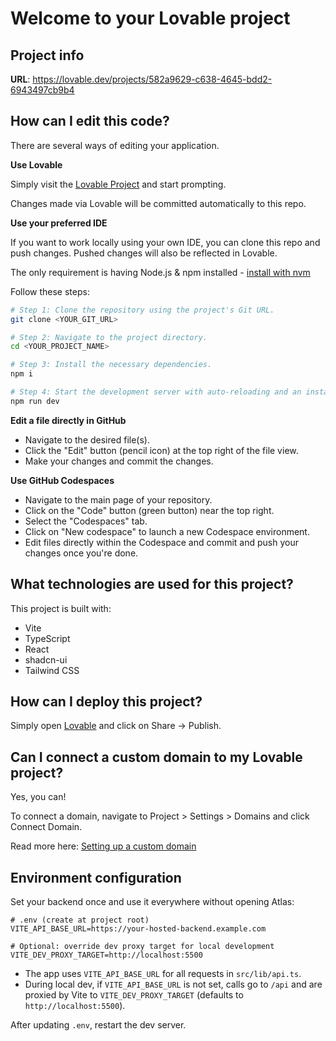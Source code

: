 # Welcome to your Lovable project

## Project info

**URL**: https://lovable.dev/projects/582a9629-c638-4645-bdd2-6943497cb9b4

## How can I edit this code?

There are several ways of editing your application.

**Use Lovable**

Simply visit the [Lovable Project](https://lovable.dev/projects/582a9629-c638-4645-bdd2-6943497cb9b4) and start prompting.

Changes made via Lovable will be committed automatically to this repo.

**Use your preferred IDE**

If you want to work locally using your own IDE, you can clone this repo and push changes. Pushed changes will also be reflected in Lovable.

The only requirement is having Node.js & npm installed - [install with nvm](https://github.com/nvm-sh/nvm#installing-and-updating)

Follow these steps:

```sh
# Step 1: Clone the repository using the project's Git URL.
git clone <YOUR_GIT_URL>

# Step 2: Navigate to the project directory.
cd <YOUR_PROJECT_NAME>

# Step 3: Install the necessary dependencies.
npm i

# Step 4: Start the development server with auto-reloading and an instant preview.
npm run dev
```

**Edit a file directly in GitHub**

- Navigate to the desired file(s).
- Click the "Edit" button (pencil icon) at the top right of the file view.
- Make your changes and commit the changes.

**Use GitHub Codespaces**

- Navigate to the main page of your repository.
- Click on the "Code" button (green button) near the top right.
- Select the "Codespaces" tab.
- Click on "New codespace" to launch a new Codespace environment.
- Edit files directly within the Codespace and commit and push your changes once you're done.

## What technologies are used for this project?

This project is built with:

- Vite
- TypeScript
- React
- shadcn-ui
- Tailwind CSS

## How can I deploy this project?

Simply open [Lovable](https://lovable.dev/projects/582a9629-c638-4645-bdd2-6943497cb9b4) and click on Share -> Publish.

## Can I connect a custom domain to my Lovable project?

Yes, you can!

To connect a domain, navigate to Project > Settings > Domains and click Connect Domain.

Read more here: [Setting up a custom domain](https://docs.lovable.dev/features/custom-domain#custom-domain)

## Environment configuration

Set your backend once and use it everywhere without opening Atlas:

```
# .env (create at project root)
VITE_API_BASE_URL=https://your-hosted-backend.example.com

# Optional: override dev proxy target for local development
VITE_DEV_PROXY_TARGET=http://localhost:5500
```

- The app uses `VITE_API_BASE_URL` for all requests in `src/lib/api.ts`.
- During local dev, if `VITE_API_BASE_URL` is not set, calls go to `/api` and are proxied by Vite to `VITE_DEV_PROXY_TARGET` (defaults to `http://localhost:5500`).

After updating `.env`, restart the dev server.